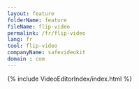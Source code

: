 ```yaml
---
layout: feature
folderName: feature
fileName: flip-video
permalink: /fr/flip-video
lang: fr
tool: flip-video
companyName: safevideokit
domain : com
---
```


{% include VideoEditorIndex/index.html %}

   